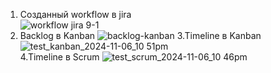 1. Созданный workflow в jira  
![workflow jira 9-1](https://github.com/user-attachments/assets/567f087b-4b51-468a-a583-13c75c7b2e35)
2. Backlog в Kanban
![backlog-kanban](https://github.com/user-attachments/assets/ae82a1c4-7d44-48e4-a3b5-60cd6bf7e3a2)
3.Timeline  в Kanban  
![test_kanban_2024-11-06_10 51pm](https://github.com/user-attachments/assets/282a4e6c-7d58-4a41-af5e-7a5f87fb0722)  
4.Timeline в Scrum
![test_scrum_2024-11-06_10 46pm](https://github.com/user-attachments/assets/044cdb0c-0c2c-43dc-aa80-63e36fb9a398)



